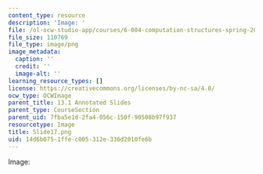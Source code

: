 ```yaml
---
content_type: resource
description: 'Image: '
file: /ol-ocw-studio-app/courses/6-004-computation-structures-spring-2017/14d6b0751ffec005312e336d2010fe6b_Slide17.png
file_size: 110769
file_type: image/png
image_metadata:
  caption: ''
  credit: ''
  image-alt: ''
learning_resource_types: []
license: https://creativecommons.org/licenses/by-nc-sa/4.0/
ocw_type: OCWImage
parent_title: 13.1 Annotated Slides
parent_type: CourseSection
parent_uid: 7fba5e1d-2fa4-056c-150f-90508b97f937
resourcetype: Image
title: Slide17.png
uid: 14d6b075-1ffe-c005-312e-336d2010fe6b
---
```

Image: 